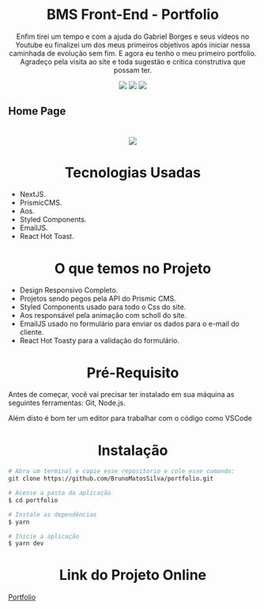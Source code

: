 <h1 align="center">BMS Front-End - Portfolio</h1>
<p align="center">Enfim tirei um tempo e com a ajuda do Gabriel Borges e seus vídeos no Youtube eu finalizei um dos meus primeiros objetivos após iniciar nessa caminhada de evolução sem fim. E agora eu tenho o meu primeiro portfolio. Agradeço pela visita ao site e toda sugestão e critica construtiva que possam ter.</p>

<div align="center"><img src="https://img.shields.io/github/issues/BrunoMatosSilva/portfolio" />
<img src="https://img.shields.io/github/forks/BrunoMatosSilva/portfolio" />
<img src="https://img.shields.io/github/stars/BrunoMatosSilva/portfolio" /></div>

## Home Page

<h1 align="center">
<img src="https://media-exp1.licdn.com/dms/image/sync/C4E27AQFRW0HQVIb_pQ/articleshare-shrink_800/0/1646436299330?e=1646582400&v=beta&t=TpPkJR6ZL5Atf-uGC3Dsj_VeoqG32emQ8F1EMsWctk0" />
</h1>

<h1 align="center">Tecnologias Usadas</h1>
<ul>
<li>NextJS.</li>
<li>PrismicCMS.</li>
<li>Aos.</li>
<li>Styled Components.</li>
<li>EmailJS.</li>
<li>React Hot Toast.</li>
</ul>

<h1 align="center">O que temos no Projeto</h1>
<ul>
<li> Design Responsivo Completo.</li>
<li> Projetos sendo pegos pela API do Prismic CMS.</li>
<li> Styled Components usado para todo o Css do site.</li>
<li> Aos responsável pela animação com scholl do site.</li>
<li> EmailJS usado no formulário para enviar os dados para o e-mail do cliente.</li>
<li> React Hot Toasty para a validação do formulário.</li>
</ul>

<h1 align="center">Pré-Requisito</h1>

<p>Antes de começar, você vai precisar ter instalado em sua máquina as seguintes ferramentas:
Git, Node.js.</p>
<p>Além disto é bom ter um editor para trabalhar com o código como VSCode</p>

<h1 align="center">Instalação</h1>

```bash
# Abra um terminal e copie esse repositorio e cole esse comando:
git clone https://github.com/BrunoMatosSilva/portfolio.git 
```

```bash
# Acesse a pasta da aplicação
$ cd portfolio

# Instale as dependências
$ yarn

# Inicie a aplicação
$ yarn dev
```

<h1 align="center">Link do Projeto Online</h1>

[Portfolio](https://bmsfrontend.vercel.app/)
